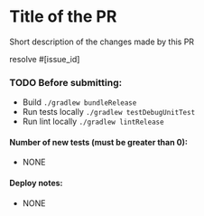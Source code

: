 # Title of the PR

Short description of the changes made by this PR

resolve #[issue_id]

### TODO Before submitting:
    
* Build `./gradlew bundleRelease`
* Run tests locally `./gradlew testDebugUnitTest`
* Run lint locally `./gradlew lintRelease`

#### Number of new tests (must be greater than 0):
- NONE

#### Deploy notes:
- NONE
